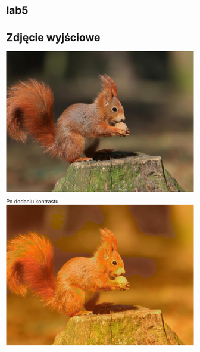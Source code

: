 # lab5
<h1>Zdjęcie wyjściowe</h1>

![Wiewiorka](wiewiorka.jpg)

Po dodaniu kontrastu
![Wiewiorka](wiewiorkaKontrast.jpg)
